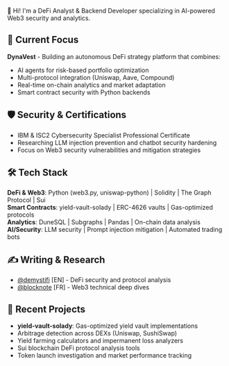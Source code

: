 👋 Hi! I'm a DeFi Analyst & Backend Developer specializing in AI-powered Web3 security and analytics.

## 🔭 Current Focus
**DynaVest** - Building an autonomous DeFi strategy platform that combines:
- AI agents for risk-based portfolio optimization
- Multi-protocol integration (Uniswap, Aave, Compound)
- Real-time on-chain analytics and market adaptation
- Smart contract security with Python backends

## 🛡️ Security & Certifications
- IBM & ISC2 Cybersecurity Specialist Professional Certificate
- Researching LLM injection prevention and chatbot security hardening
- Focus on Web3 security vulnerabilities and mitigation strategies

## 🛠️ Tech Stack
**DeFi & Web3**: Python (web3.py, uniswap-python) | Solidity | The Graph Protocol | Sui  
**Smart Contracts**: yield-vault-solady | ERC-4626 vaults | Gas-optimized protocols  
**Analytics**: DuneSQL | Subgraphs | Pandas | On-chain data analysis  
**AI/Security**: LLM security | Prompt injection mitigation | Automated trading bots

## ✍️ Writing & Research
- [@demystifi](https://substack.com/@demystifi/) [EN] - DeFi security and protocol analysis
- [@blocknote](https://blocknote.substack.com/) [FR] - Web3 technical deep dives

## 🔬 Recent Projects
- **yield-vault-solady**: Gas-optimized yield vault implementations
- Arbitrage detection across DEXs (Uniswap, SushiSwap)
- Yield farming calculators and impermanent loss analyzers
- Sui blockchain DeFi protocol analysis tools
- Token launch investigation and market performance tracking

  
<!---
MLiserb/MLiserb is a ✨ special ✨ repository because its `README.md` (this file) appears on your GitHub profile.
You can click the Preview link to take a look at your changes.
--->
